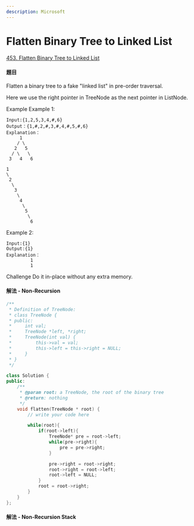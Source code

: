 ```yaml
---
description: Microsoft
---
```


# Flatten Binary Tree to Linked List

[453. Flatten Binary Tree to Linked List](https://www.lintcode.com/problem/flatten-binary-tree-to-linked-list/?_from=ladder&&fromId=21)

#### 題目

Flatten a binary tree to a fake "linked list" in pre-order traversal.

Here we use the right pointer in TreeNode as the next pointer in ListNode.

Example Example 1:

```text
Input:{1,2,5,3,4,#,6}
Output：{1,#,2,#,3,#,4,#,5,#,6}
Explanation：
     1
    / \
   2   5
  / \   \
 3   4   6

1
\
 2
  \
   3
    \
     4
      \
       5
        \
         6
```

Example 2:

```text
Input:{1}
Output:{1}
Explanation：
         1
         1
```

Challenge Do it in-place without any extra memory.

#### 解法 - Non-Recursion

```cpp
/**
 * Definition of TreeNode:
 * class TreeNode {
 * public:
 *     int val;
 *     TreeNode *left, *right;
 *     TreeNode(int val) {
 *         this->val = val;
 *         this->left = this->right = NULL;
 *     }
 * }
 */

class Solution {
public:
    /**
     * @param root: a TreeNode, the root of the binary tree
     * @return: nothing
     */
    void flatten(TreeNode * root) {
        // write your code here

        while(root){
            if(root->left){
                TreeNode* pre = root->left;
                while(pre->right){
                    pre = pre->right;
                }

                pre->right = root->right;
                root->right = root->left;
                root->left = NULL;
            }
            root = root->right;
        }
    }
};
```

#### 解法 - Non-Recursion Stack

